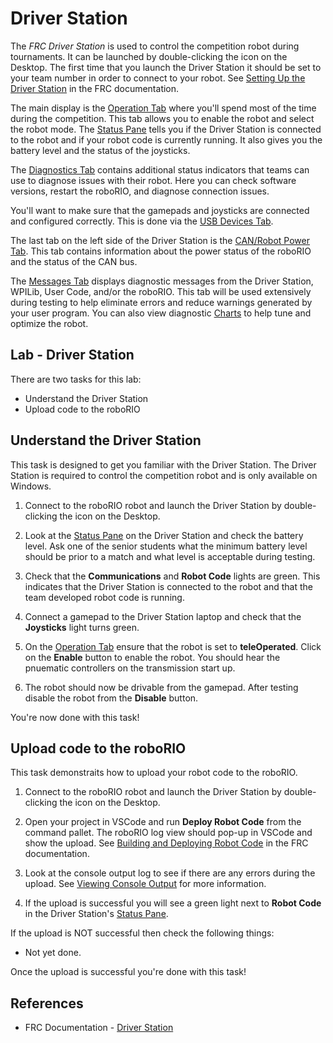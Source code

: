 # Driver Station
The *FRC Driver Station* is used to control the competition robot during tournaments. It can be launched by double-clicking the icon on the Desktop. The first time that you launch the Driver Station it should be set to your team number in order to connect to your robot. See [Setting Up the Driver Station](https://docs.wpilib.org/en/stable/docs/software/driverstation/driver-station.html#setting-up-the-driver-station) in the FRC documentation.

The main display is the [Operation Tab](https://docs.wpilib.org/en/stable/docs/software/driverstation/driver-station.html#operation-tab) where you'll spend most of the time during the competition.  This tab allows you to enable the robot and select the robot mode.  The [Status Pane](https://docs.wpilib.org/en/stable/docs/software/driverstation/driver-station.html#status-pane) tells you if the Driver Station is connected to the robot and if your robot code is currently running.  It also gives you the battery level and the status of the joysticks.

The [Diagnostics Tab](https://docs.wpilib.org/en/stable/docs/software/driverstation/driver-station.html#diagnostics-tab) contains additional status indicators that teams can use to diagnose issues with their robot.  Here you can check software versions, restart the roboRIO, and diagnose connection issues.

You'll want to make sure that the gamepads and joysticks are connected and configured correctly.  This is done via the [USB Devices Tab](https://docs.wpilib.org/en/stable/docs/software/driverstation/driver-station.html#usb-devices-tab).  

The last tab on the left side of the Driver Station is the [CAN/Robot Power Tab](https://docs.wpilib.org/en/stable/docs/software/driverstation/driver-station.html#can-power-tab). This tab contains information about the power status of the roboRIO and the status of the CAN bus.

The [Messages Tab](https://docs.wpilib.org/en/stable/docs/software/driverstation/driver-station.html#messages-tab) displays diagnostic messages from the Driver Station, WPILib, User Code, and/or the roboRIO. This tab will be used extensively during testing to help eliminate errors and reduce warnings generated by your user program.  You can also view diagnostic [Charts](https://docs.wpilib.org/en/stable/docs/software/driverstation/driver-station.html#charts-tab) to help tune and optimize the robot.

## Lab - Driver Station
There are two tasks for this lab:

- Understand the Driver Station
- Upload code to the roboRIO

## Understand the Driver Station
This task is designed to get you familiar with the Driver Station.  The Driver Station is required to control the competition robot and is only available on Windows.

1. Connect to the roboRIO robot and launch the Driver Station by double-clicking the icon on the Desktop.

2. Look at the [Status Pane](https://docs.wpilib.org/en/stable/docs/software/driverstation/driver-station.html#status-pane) on the Driver Station and check the battery level.  Ask one of the senior students what the minimum battery level should be prior to a match and what level is acceptable during testing.

3. Check that the **Communications** and **Robot Code** lights are green. This indicates that the Driver Station is connected to the robot and that the team developed robot code is running. 

4. Connect a gamepad to the Driver Station laptop and check that the **Joysticks** light turns green.

5. On the [Operation Tab](https://docs.wpilib.org/en/stable/docs/software/driverstation/driver-station.html#operation-tab) ensure that the robot is set to **teleOperated**.  Click on the **Enable** button to enable the robot.  You should hear the pnuematic controllers on the transmission start up.

6. The robot should now be drivable from the gamepad.  After testing disable the robot from the **Disable** button.

You're now done with this task!
<!-- [roboRIO Status Lights](https://docs.wpilib.org/en/stable/docs/hardware/hardware-basics/status-lights-ref.html#roborio) -->

## Upload code to the roboRIO
This task demonstraits how to upload your robot code to the roboRIO.

1. Connect to the roboRIO robot and launch the Driver Station by double-clicking the icon on the Desktop.

2. Open your project in VSCode and run **Deploy Robot Code** from the command pallet.  The roboRIO log view should pop-up in VSCode and show the upload.  See [Building and Deploying Robot Code](https://docs.wpilib.org/en/stable/docs/software/vscode-overview/deploying-robot-code.html#building-and-deploying-robot-code) in the FRC documentation.

3. Look at the console output log to see if there are any errors during the upload.  See [Viewing Console Output](https://docs.wpilib.org/en/stable/docs/software/vscode-overview/viewing-console-output.html#viewing-console-output) for more information.

4. If the upload is successful you will see a green light next to **Robot Code** in the Driver Station's [Status Pane](https://docs.wpilib.org/en/stable/docs/software/driverstation/driver-station.html#status-pane).

If the upload is NOT successful then check the following things:

- Not yet done.

Once the upload is successful you're done with this task!

## References
- FRC Documentation - [Driver Station](https://docs.wpilib.org/en/stable/docs/software/driverstation/driver-station.html#frc-driver-station-powered-by-ni-labview)